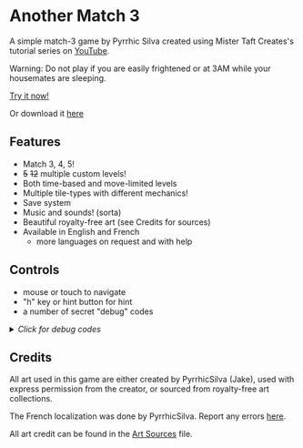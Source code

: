 # Another Match 3

A simple match-3 game by Pyrrhic Silva created using Mister Taft Creates's tutorial series on [YouTube](https://youtube.com/playlist?list=PL4vbr3u7UKWrxEz75MqmTDd899cYAvQ_B).

Warning: Do not play if you are easily frightened or at 3AM while your housemates are sleeping.

[Try it now!](https://pyrrhicshadow.github.io/Another-Match-3/Builds/Another%20Match%203%20WebGL/anothermatch3.html) 

Or download it [here](https://github.com/PyrrhicShadow/Another-Match-3/tree/main/Builds/Another%20Match%203%20PC.zip)

## Features

* Match 3, 4, 5! 
* <s>5</s> <s>12</s> multiple custom levels!
* Both time-based and move-limited levels 
* Multiple tile-types with different mechanics!
* Save system
* Music and sounds! (sorta) 
* Beautiful royalty-free art (see Credits for sources)
* Available in English and French 
    * more languages on request and with help

## Controls 

* mouse or touch to navigate 
* "h" key or hint button for hint 
* a number of secret "debug" codes 

<details>
    <summary><i>Click for debug codes</i></summary>

These are technically debugging tools but I left them in here as cheat-codes/easter eggs. Have fun!

* "s" key to shuffle the board 
    * shuffle happens automatically at deadlock, but manual shuffle is helpful if looking for a specific configuration
* bomb commands (turns the piece the mouse is hovering over into said bomb)
    * "c" key for color bomb
    * "a" key for adjacent bomb
    * right or left arrow key for row bomb
    * up or down arrow key for col bomb 
    * right-mouse to unmake bomb 

</details>

## Credits 

All art used in this game are either created by PyrrhicSilva (Jake), used with express permission from the creator, or sourced from royalty-free art collections. 

The French localization was done by PyrrhicSilva. Report any errors [here](https://forms.gle/twwYvKxhxmNrm1hcA).

All art credit can be found in the [Art Sources](https://pyrrhicshadow.github.io/Another-Match-3/Assets/Art/artSources) file.

